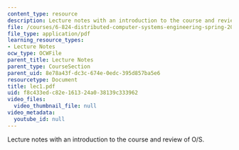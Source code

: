 ```yaml
---
content_type: resource
description: Lecture notes with an introduction to the course and review of O/S.
file: /courses/6-824-distributed-computer-systems-engineering-spring-2006/f8c433edc82e161324a038139c333962_lec1.pdf
file_type: application/pdf
learning_resource_types:
- Lecture Notes
ocw_type: OCWFile
parent_title: Lecture Notes
parent_type: CourseSection
parent_uid: 8e78a43f-dc3c-674e-0edc-395d857ba5e6
resourcetype: Document
title: lec1.pdf
uid: f8c433ed-c82e-1613-24a0-38139c333962
video_files:
  video_thumbnail_file: null
video_metadata:
  youtube_id: null
---
```

Lecture notes with an introduction to the course and review of O/S.


